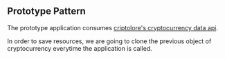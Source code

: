 ## Prototype Pattern
The prototype application consumes [criptolore's cryptocurrency data api](https://www.coinlore.com/cryptocurrency-data-api). 

In order to save resources, we are going to clone the previous object of cryptocurrency everytime the application is called.
